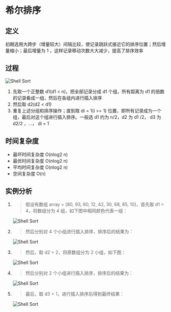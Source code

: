 # 希尔排序 <Shell Sort>

## 定义

初期选用大跨步（增量较大）间隔比较，使记录跳跃式接近它的排序位置；然后增量缩小；最后增量为 1 ，这样记录移动次数大大减少，提高了排序效率

## 过程

![Shell Sort](http://bubkoo.qiniudn.com/shell-sort-animation.gif)

1.  先取一个正整数 d1(d1 < n)，把全部记录分成 d1 个组，所有距离为 d1 的倍数的记录看成一组，然后在各组内进行插入排序
1.  然后取 d2(d2 < d1)
1.  重复上述分组和排序操作；直到取 di = 1(i >= 1) 位置，即所有记录成为一个组，最后对这个组进行插入排序。一般选 d1 约为 n/2，d2 为 d1 /2， d3 为 d2/2 ，…， di = 1

## 时间复杂度

* 最坏时间复杂度 O(nlog2 n)
* 最优时间复杂度 O(nlog2 n)
* 平均时间复杂度 O(nlog2 n)
* 空间复杂度 O(n)

## 实例分析

1.  > 假设有数组 array = [80, 93, 60, 12, 42, 30, 68, 85, 10]，首先取 d1 = 4，将数组分为 4 组，如下图中相同颜色代表一组：

    ![Shell Sort](http://bubkoo.qiniudn.com/shell-sort-step1.1.png)

1.  > 然后分别对 4 个小组进行插入排序，排序后的结果为：

    ![Shell Sort](http://bubkoo.qiniudn.com/shell-sort-step1.2.png)

1.  > 然后，取 d2 = 2，将原数组分为 2 小组，如下图：

    ![Shell Sort](http://bubkoo.qiniudn.com/shell-sort-step2.1.png)

1.  > 然后分别对 2 个小组进行插入排序，排序后的结果为：

    ![Shell Sort](http://bubkoo.qiniudn.com/shell-sort-step2.2.png)

1.  > 最后，取 d3 = 1，进行插入排序后得到最终结果：

    ![Shell Sort](http://bubkoo.qiniudn.com/shell-sort-step3.png)
